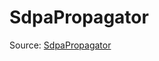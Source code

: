 # SdpaPropagator

Source: [SdpaPropagator](../../../csrc/preseg_passes/allocation_order_inference.cpp#L356)
